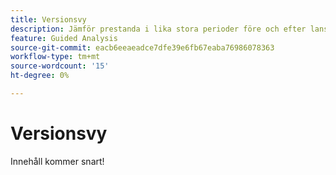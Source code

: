 ```yaml
---
title: Versionsvy
description: Jämför prestanda i lika stora perioder före och efter lanseringen.
feature: Guided Analysis
source-git-commit: eacb6eeaeadce7dfe39e6fb67eaba76986078363
workflow-type: tm+mt
source-wordcount: '15'
ht-degree: 0%

---
```


# Versionsvy

Innehåll kommer snart!
